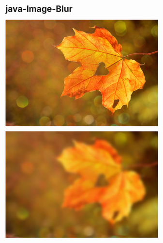 # java-Image-Blur

![img](https://github.com/keepworking/java-Image-Blur/raw/master/A.jpg)

![img](https://github.com/keepworking/java-Image-Blur/raw/master/B.jpg)

